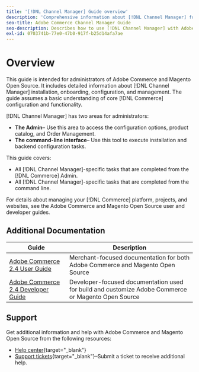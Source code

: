 ```yaml
---
title: '[!DNL Channel Manager] Guide overview'
description: 'Comprehensive information about [!DNL Channel Manager] for Adobe Commerce and Magento Open Source administrators, including installation and onboarding.'
seo-title: Adobe Commerce Channel Manager Guide
seo-description: Describes how to use [!DNL Channel Manager] with Adobe Commerce or Magento Open Source.
exl-id: 0703741b-77e0-47b0-917f-b25d14afa7ae
---
```


# Overview

This guide is intended for administrators of Adobe Commerce and Magento Open Source. It includes detailed information about [!DNL Channel Manager] installation, onboarding, configuration, and management. The guide assumes a basic understanding of core [!DNL Commerce] configuration and functionality.

[!DNL Channel Manager] has two areas for administrators:

* **The Admin**– Use this area to access the configuration options, product catalog, and Order Management.
* **The command-line interface**– Use this tool to execute installation and backend configuration tasks.

This guide covers:

* All [!DNL Channel Manager]-specific tasks that are completed from the [!DNL Commerce] Admin.
* All [!DNL Channel Manager]-specific tasks that are completed from the command line.

For details about managing your [!DNL Commerce] platform, projects, and websites, see the Adobe Commerce and Magento Open Source user and developer guides.

## Additional Documentation

| Guide                                                                | Description                                                                                        |
|----------------------------------------------------------------------|----------------------------------------------------------------------------------------------------|
| [Adobe Commerce 2.4 User Guide](https://docs.magento.com/user-guide) | Merchant-focused documentation for both Adobe Commerce and Magento Open Source                     |
| [Adobe Commerce 2.4 Developer Guide](https://devdocs.magento.com)    | Developer-focused documentation used for build and customize Adobe Commerce or Magento Open Source |

## Support

Get additional information and help with Adobe Commerce and Magento Open Source from the following resources:

* [Help center](https://support.magento.com/hc/en-us){target="_blank"}
* [Support tickets](https://support.magento.com/hc/en-us/articles/360000913794#submit-ticket){target="_blank"}–Submit a ticket to receive additional help.
